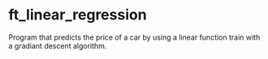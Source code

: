 # ft_linear_regression
Program that predicts the price of a car by using a linear function train with a gradiant descent algorithm.
